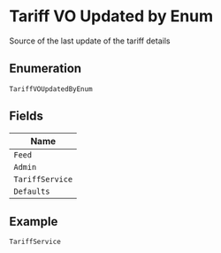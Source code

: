 
# Tariff VO Updated by Enum

Source of the last update of the tariff details

## Enumeration

`TariffVOUpdatedByEnum`

## Fields

| Name |
|  --- |
| `Feed` |
| `Admin` |
| `TariffService` |
| `Defaults` |

## Example

```
TariffService
```


